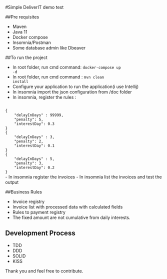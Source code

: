 #Simple DeliverIT demo test

##Pre requisites
 - Maven
 - Java 11
 - Docker compose
 - Insomnia/Postman
 - Some database admin like Dbeaver
 
 ##To run the project
 - In root folder, run cmd command: <code>docker-compose up -d</code>
 - In root folder, run cmd command : <code>mvn clean install</code>
 - Configure your application to run the application(i use Intellij)
 - In insomnia import the json configuration from /doc folder
 - In insomnia, register the rules : 
 <code>
{
    "delayInDays" : 99999,
    "penalty": 5,
    "interestDay": 0.3
}
{
	"delayInDays" : 3,
	"penalty": 2,
	"interestDay": 0.1
}
{
	"delayInDays" : 5,
	"penalty": 3,
	"interestDay": 0.2
}
</code>
- In insomnia register the invoices
- In insomnia list the invoices and test the output

##Business Rules
 - Invoice registry
 - Invoice list with processed data with calculated fields
 - Rules to payment registry
 - The fixed amount are not cumulative from daily interests.

## Development Process
 - TDD
 - DDD
 - SOLID
 - KISS
 
 Thank you and feel free to contribute.